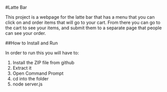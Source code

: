 #Latte Bar

This project is a webpage for the latte bar that has a menu that you can click on and order items that will go to your cart.
From there you can go to the cart to see your items, and submit them to a separate page that people can see your order.

##How to Install and Run

In order to run this you will have to:

1. Install the ZIP file from github
2. Extract it
3. Open Command Prompt
4. cd into the folder
5. node server.js
